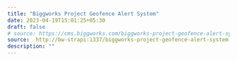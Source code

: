 ```yaml
---
title: "Biggworks Project Geofence Alert System"
date: 2023-04-19T15:01:25+05:30
draft: false
# source: https://cms.biggworks.com/biggworks-project-geofence-alert-system
source:  http://bw-strapi:1337/biggworks-project-geofence-alert-system
description: ""
---
```


